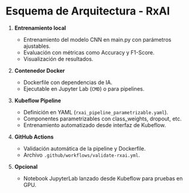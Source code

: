 # Esquema de Arquitectura - RxAI

1. **Entrenamiento local**
   - Entrenamiento del modelo CNN en main.py con parámetros ajustables.
   - Evaluación con métricas como Accuracy y F1-Score.
   - Visualización de resultados.

2. **Contenedor Docker**
   - Dockerfile con dependencias de IA.
   - Ejecutable en Jupyter Lab (`CMD`) o para pipelines.

3. **Kubeflow Pipeline**
   - Definición en YAML (`rxai_pipeline_parametrizable.yaml`).
   - Componentes parametrizables con class_weights, dropout, etc.
   - Entrenamiento automatizado desde interfaz de Kubeflow.

4. **GitHub Actions**
   - Validación automática de la pipeline y Dockerfile.
   - Archivo `.github/workflows/validate-rxai.yml`.

5. **Opcional**
   - Notebook JupyterLab lanzado desde Kubeflow para pruebas en GPU.